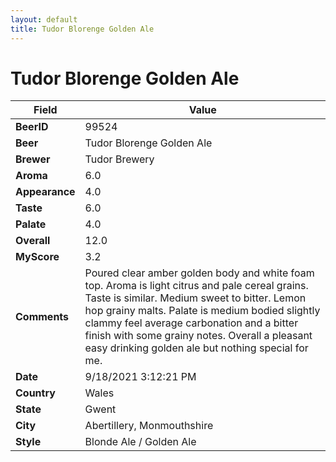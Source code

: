 ```yaml
---
layout: default
title: Tudor Blorenge Golden Ale
---
```


# Tudor Blorenge Golden Ale

| Field         | Value     |
|---------------|-----------|
| **BeerID** | 99524 |
| **Beer** | Tudor Blorenge Golden Ale |
| **Brewer** | Tudor Brewery |
| **Aroma** | 6.0 |
| **Appearance** | 4.0 |
| **Taste** | 6.0 |
| **Palate** | 4.0 |
| **Overall** | 12.0 |
| **MyScore** | 3.2 |
| **Comments** | Poured clear amber golden body and white foam top. Aroma is light citrus and pale cereal grains. Taste is similar. Medium sweet to bitter. Lemon hop grainy malts. Palate is medium bodied slightly clammy feel average carbonation and a bitter finish with some grainy notes. Overall a pleasant easy drinking golden ale but nothing special for me. |
| **Date** | 9/18/2021 3:12:21 PM |
| **Country** | Wales |
| **State** | Gwent |
| **City** | Abertillery, Monmouthshire |
| **Style** | Blonde Ale / Golden Ale |
